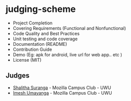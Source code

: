 # judging-scheme

- Project Completion
- Covering Requirements  (Functional  and Nonfunctional)
- Code Quality and Best Practices
- Unit testing and code coverage
- Documentation (README)
- Contribution Guide
- Demo (Eg: apk for android, live url for web app.. etc )
- License (MIT)


## Judges

- [Shalitha Suranga](https://github.com/shalithasuranga) - Mozilla Campus Club - UWU
- [Imesh Umayanga](https://github.com/imesh94) - Mozilla Campus Club - UWU
